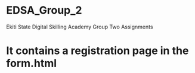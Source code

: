 # EDSA_Group_2
Ekiti State Digital Skilling Academy Group Two Assignments
# It contains a registration page in the form.html 

